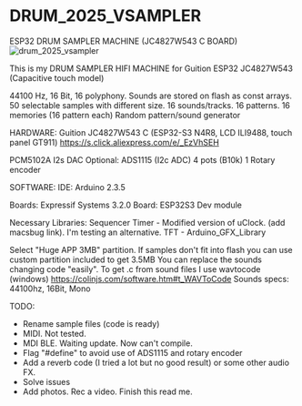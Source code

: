 # DRUM_2025_VSAMPLER
ESP32 DRUM SAMPLER MACHINE (JC4827W543 C BOARD)
![drum_2025_vsampler](https://github.com/user-attachments/assets/3fb7114c-5d6b-4e27-aafa-b983e639490f)

This is my DRUM SAMPLER HIFI MACHINE for Guition ESP32 JC4827W543 (Capacitive touch model)

44100 Hz, 16 Bit, 16 polyphony.
Sounds are stored on flash as const arrays.
50 selectable samples with different size.
16 sounds/tracks. 16 patterns. 16 memories (16 pattern each)
Random pattern/sound generator

HARDWARE:
Guition JC4827W543 C (ESP32-S3 N4R8, LCD ILI9488, touch panel GT911) https://s.click.aliexpress.com/e/_EzVhSEH

PCM5102A I2s DAC
Optional:
ADS1115 (I2c ADC)
4 pots (B10k)
1 Rotary encoder

SOFTWARE:
IDE: Arduino 2.3.5

Boards: Expressif Systems 3.2.0
Board: ESP32S3 Dev module

Necessary Libraries:
Sequencer Timer - Modified version of uClock. (add macsbug link). I'm testing an alternative.
TFT - Arduino_GFX_Library

Select "Huge APP 3MB" partition.
If samples don't fit into flash you can use custom partition included to get 3.5MB 
You can replace the sounds changing code "easily".
To get .c from sound files I use wavtocode (windows) https://colinjs.com/software.htm#t_WAVToCode
Sounds specs: 44100hz, 16Bit, Mono


TODO:
- Rename sample files (code is ready)
- MIDI. Not tested.
- MDI BLE. Waiting update. Now can't compile.
- Flag "#define" to avoid use of ADS1115 and rotary encoder
- Add a reverb code (I tried a lot but no good result) or some other audio FX.
- Solve issues
- Add photos. Rec a video. Finish this read me.


